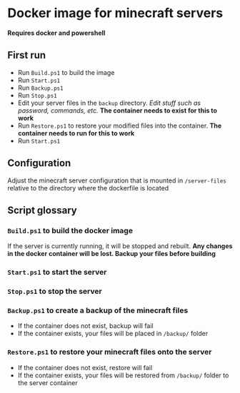 # Docker image for minecraft servers

**Requires docker and powershell**

## First run

- Run `Build.ps1` to build the image
- Run `Start.ps1`
- Run `Backup.ps1`
- Run `Stop.ps1`
- Edit your server files in the `backup` directory. *Edit stuff such as password, commands, etc.* **The container needs to exist for this to work**
- Run `Restore.ps1` to restore your modified files into the container. **The container needs to run for this to work**
- Run `Start.ps1`

## Configuration

Adjust the minecraft server configuration that is mounted in `/server-files` relative to the directory where the dockerfile is located

## Script glossary

### `Build.ps1` to build the docker image
If the server is currently running, it will be stopped and rebuilt. **Any changes in the docker container will be lost. Backup your files before building**
### `Start.ps1` to start the server
### `Stop.ps1` to stop the server
### `Backup.ps1` to create a backup of the minecraft files
- If the container does not exist, backup will fail
- If the container exists, your files will be placed in `/backup/` folder
### `Restore.ps1` to restore your minecraft files onto the server
- If the container does not exist, restore will fail
- If the container exists, your files will be restored from `/backup/` folder to the server container